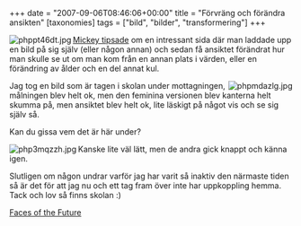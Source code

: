 +++
date = "2007-09-06T08:46:06+00:00"
title = "Förvräng och förändra ansikten"
[taxonomies]
tags = ["bild", "bilder", "transformering"]
+++

[<img src="/images/2007/09/phppt46dt-150x150.jpg" title="phppt46dt.jpg" alt="phppt46dt.jpg" align="left" />][1][Mickey tipsade][2] om en intressant sida där man laddade upp en bild på sig själv (eller någon annan) och sedan få ansiktet förändrat hur man skulle se ut om man kom från en annan plats i värden, eller en förändring av ålder och en del annat kul.

[<img src="/images/2007/09/phpmdazlg-150x150.jpg" title="phpmdazlg.jpg" alt="phpmdazlg.jpg" align="right" />][3]Jag tog en bild som är tagen i skolan under mottagningen, målningen blev helt ok, men den feminina versionen blev kanterna helt skumma på, men ansiktet blev helt ok, lite läskigt på något vis och se sig själv så.

Kan du gissa vem det är här under?

<img src="/images/2007/09/php3mqzzh.jpg" title="php3mqzzh.jpg" alt="php3mqzzh.jpg" align="left" /> Kanske lite väl lätt, men de andra gick knappt och känna igen.

Slutligen om någon undrar varför jag har varit så inaktiv den närmaste tiden så är det för att jag nu och ett tag fram över inte har uppkoppling hemma. Tack och lov så finns skolan :) 

<a href="http://morph.cs.st-andrews.ac.uk/Transformer/" target="_blank">Faces of the Future</a>



<small></small>

 [1]: /images/2007/09/phppt46dt.jpg "phppt46dt.jpg"
 [2]: http://mj.barczyk.se/blog/2230/mitt-fejs-ur-olika-synvinklar
 [3]: /images/2007/09/phpmdazlg.jpg "phpmdazlg.jpg"
